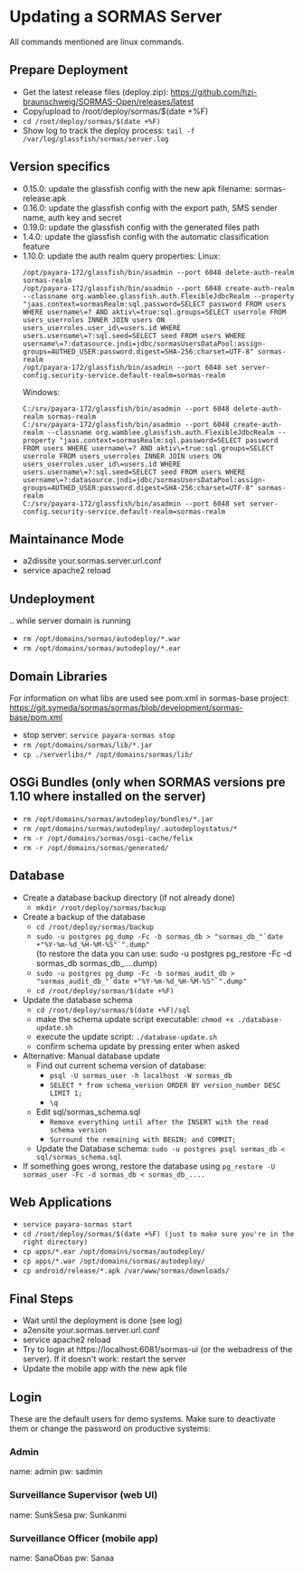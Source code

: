 # Updating a SORMAS Server
All commands mentioned are linux commands.

## Prepare Deployment
* Get the latest release files (deploy.zip): https://github.com/hzi-braunschweig/SORMAS-Open/releases/latest
* Copy/upload to /root/deploy/sormas/$(date +%F)
* ``cd /root/deploy/sormas/$(date +%F)``
* Show log to track the deploy process: ``tail -f /var/log/glassfish/sormas/server.log``

## Version specifics
* 0.15.0: update the glassfish config with the new apk filename: sormas-release.apk
* 0.16.0: update the glassfish config with the export path, SMS sender name, auth key and secret
* 0.19.0: update the glassfish config with the generated files path
* 1.4.0: update the glassfish config with the automatic classification feature
* 1.10.0: update the auth realm query properties:
  Linux:
  ```
  /opt/payara-172/glassfish/bin/asadmin --port 6048 delete-auth-realm sormas-realm
  /opt/payara-172/glassfish/bin/asadmin --port 6048 create-auth-realm --classname org.wamblee.glassfish.auth.FlexibleJdbcRealm --property "jaas.context=sormasRealm:sql.password=SELECT password FROM users WHERE username\=? AND aktiv\=true:sql.groups=SELECT userrole FROM users_userroles INNER JOIN users ON users_userroles.user_id\=users.id WHERE users.username\=?:sql.seed=SELECT seed FROM users WHERE username\=?:datasource.jndi=jdbc/sormasUsersDataPool:assign-groups=AUTHED_USER:password.digest=SHA-256:charset=UTF-8" sormas-realm
  /opt/payara-172/glassfish/bin/asadmin --port 6048 set server-config.security-service.default-realm=sormas-realm
  ```
  Windows:
  ```
  C:/srv/payara-172/glassfish/bin/asadmin --port 6048 delete-auth-realm sormas-realm
  C:/srv/payara-172/glassfish/bin/asadmin --port 6048 create-auth-realm --classname org.wamblee.glassfish.auth.FlexibleJdbcRealm --property "jaas.context=sormasRealm:sql.password=SELECT password FROM users WHERE username\=? AND aktiv\=true:sql.groups=SELECT userrole FROM users_userroles INNER JOIN users ON users_userroles.user_id\=users.id WHERE users.username\=?:sql.seed=SELECT seed FROM users WHERE username\=?:datasource.jndi=jdbc/sormasUsersDataPool:assign-groups=AUTHED_USER:password.digest=SHA-256:charset=UTF-8" sormas-realm
  C:/srv/payara-172/glassfish/bin/asadmin --port 6048 set server-config.security-service.default-realm=sormas-realm
  ```

## Maintainance Mode
* a2dissite your.sormas.server.url.conf
* service apache2 reload

## Undeployment
.. while server domain is running
* ``rm /opt/domains/sormas/autodeploy/*.war``
* ``rm /opt/domains/sormas/autodeploy/*.ear``

## Domain Libraries
For information on what libs are used see pom.xml in sormas-base project: https://git.symeda/sormas/sormas/blob/development/sormas-base/pom.xml
* stop server: ``service payara-sormas stop``
* ``rm /opt/domains/sormas/lib/*.jar``
* ``cp ./serverlibs/* /opt/domains/sormas/lib/``

## OSGi Bundles (only when SORMAS versions pre 1.10 where installed on the server)
* ``rm /opt/domains/sormas/autodeploy/bundles/*.jar``
* ``rm /opt/domains/sormas/autodeploy/.autodeploystatus/*``
* ``rm -r /opt/domains/sormas/osgi-cache/felix``
* ``rm -r /opt/domains/sormas/generated/``

## Database
* Create a database backup directory (if not already done)
    * ``mkdir /root/deploy/sormas/backup``
* Create a backup of the database
    * ``cd /root/deploy/sormas/backup``
    * ``sudo -u postgres pg_dump -Fc -b sormas_db > "sormas_db_"`date +"%Y-%m-%d_%H-%M-%S"`".dump"`` \
     (to restore the data you can use: sudo -u postgres pg_restore -Fc -d sormas_db sormas_db_....dump)
    * ``sudo -u postgres pg_dump -Fc -b sormas_audit_db > "sormas_audit_db_"`date +"%Y-%m-%d_%H-%M-%S"`".dump"``
    * ``cd /root/deploy/sormas/$(date +%F)``	
* Update the database schema
    * ``cd /root/deploy/sormas/$(date +%F)/sql``
    * make the schema update script executable: ``chmod +x ./database-update.sh``
    * execute the update script: ``./database-update.sh``
    * confirm schema update by pressing enter when asked
* Alternative: Manual database update
    * Find out current schema version of database:
        * ``psql -U sormas_user -h localhost -W sormas_db``
        * ``SELECT * from schema_version ORDER BY version_number DESC LIMIT 1;``
        * ``\q``
    * Edit sql/sormas_schema.sql
        * ``Remove everything until after the INSERT with the read schema version``
        * ``Surround the remaining with BEGIN; and COMMIT;``
    * Update the Database schema: ``sudo -u postgres psql sormas_db < sql/sormas_schema.sql``
* If something goes wrong, restore the database using ``pg_restore -U sormas_user -Fc -d sormas_db < sormas_db_....``

## Web Applications
* ``service payara-sormas start``
* ``cd /root/deploy/sormas/$(date +%F) (just to make sure you're in the right directory)``
* ``cp apps/*.ear /opt/domains/sormas/autodeploy/``
* ``cp apps/*.war /opt/domains/sormas/autodeploy/``
* ``cp android/release/*.apk /var/www/sormas/downloads/``

## Final Steps

* Wait until the deployment is done (see log)
* a2ensite your.sormas.server.url.conf
* service apache2 reload
* Try to login at https://localhost:6081/sormas-ui (or the webadress of the server). 
  If it doesn't work: restart the server
* Update the mobile app with the new apk file 

## Login

These are the default users for demo systems. Make sure to deactivate them or change the password on productive systems:

### Admin
name: admin
pw: sadmin

### Surveillance Supervisor (web UI)
name: SunkSesa
pw: Sunkanmi

### Surveillance Officer (mobile app)
name: SanaObas
pw: Sanaa